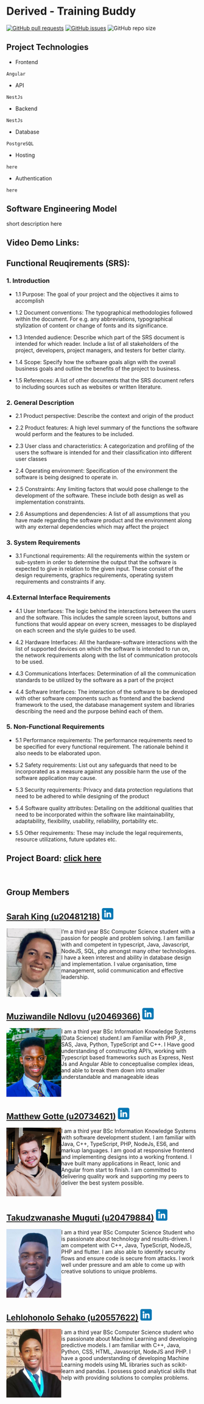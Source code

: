 # Derived - Training Buddy

<a href= "https://github.com/COS301-SE-2022/Training-Buddy/pulls"><img alt="GitHub pull requests" src="https://img.shields.io/github/issues-pr/COS301-SE-2022/Training-Buddy?style=plastic"></a>
<a href = "https://github.com/COS301-SE-2022/Training-Buddy/issues"><img alt="GitHub issues" src="https://img.shields.io/github/issues/COS301-SE-2022/Training-Buddy?style=plastic"></a>
<img alt="GitHub repo size" src="https://img.shields.io/github/repo-size/COS301-SE-2022/Training-Buddy?style=plastic">


## Project Technologies
- Frontend
```
Angular 
```
- API
```
NestJs
```
- Backend
```
NestJs
```
- Database
```
PostgreSQL
```
- Hosting
```
here
```
- Authentication
```
here
```

## Software Engineering Model
short description here


## Video Demo Links:

## Functional Reuqirements (SRS):
### 1. Introduction

- 1.1 Purpose: The goal of your project and the objectives it aims to accomplish

- 1.2 Document conventions: The typographical methodologies followed within the document. For e.g. any abbreviations, typographical stylization of content or change of fonts and its significance.

- 1.3 Intended audience: Describe which part of the SRS document is intended for which reader. Include a list of all stakeholders of the project, developers, project managers, and testers for better clarity.

- 1.4 Scope: Specify how the software goals align with the overall business goals and outline the benefits of the project to business.

- 1.5 References: A list of other documents that the SRS document refers to including sources such as websites or written literature.

### 2. General Description

- 2.1 Product perspective: Describe the context and origin of the product

- 2.2 Product features: A high level summary of the functions the software would perform and the features to be included.

- 2.3 User class and characteristics: A categorization and profiling of the users the software is intended for and their classification into different user classes

- 2.4 Operating environment: Specification of the environment the software is being designed to operate in.

- 2.5 Constraints: Any limiting factors that would pose challenge to the development of the software. These include both design as well as implementation constraints.

- 2.6 Assumptions and dependencies: A list of all assumptions that you have made regarding the software product and the environment along with any external dependencies which may affect the project

### 3. System Requirements

- 3.1 Functional requirements: All the requirements within the system or sub-system in order to determine the output that the software is expected to give in relation to the given input. These consist of the design requirements, graphics requirements, operating system requirements and constraints if any.

### 4.External Interface Requirements

- 4.1 User Interfaces: The logic behind the interactions between the users and the software. This includes the sample screen layout, buttons and functions that would appear on every screen, messages to be displayed on each screen and the style guides to be used.

- 4.2 Hardware Interfaces: All the hardware-software interactions with the list of supported devices on which the software is intended to run on, the network requirements along with the list of communication protocols to be used.

- 4.3 Communications Interfaces: Determination of all the communication standards to be utilized by the software as a part of the project

- 4.4 Software Interfaces: The interaction of the software to be developed with other software components such as frontend and the backend framework to the used, the database management system and libraries describing the need and the purpose behind each of them.

### 5. Non-Functional Requirements

- 5.1 Performance requirements: The performance requirements need to be specified for every functional requirement. The rationale behind it also needs to be elaborated upon.

- 5.2 Safety requirements: List out any safeguards that need to be incorporated as a measure against any possible harm the use of the software application may cause.

- 5.3 Security requirements: Privacy and data protection regulations that need to be adhered to while designing of the product

- 5.4 Software quality attributes: Detailing on the additional qualities that need to be incorporated within the software like maintainability, adaptability, flexibility, usability, reliability, portability etc.

- 5.5 Other requirements: These may include the legal requirements, resource utilizations, future updates etc.

## Project Board: [click here](https://github.com/COS301-SE-2022/Training-Buddy/projects/1)

<br />

## Group Members

<!-- -------------------------------------------------------------- -->
<!--SARAH-->
## [Sarah King (u20481218)](https://github.com/sarah-a-king) <a href="https://www.linkedin.com/in/sarah-king-030363234/"><img height="30px" src="https://github.com/COS301-SE-2022/Training-Buddy/blob/main/profileimages/linkedin.png"></img></a>
<img src="https://github.com/COS301-SE-2022/Training-Buddy/blob/main/profileimages/Sarah_King.png" alt="Image" align="left" height="180px"/>

I’m a third year BSc Computer Science student with a passion for people and problem solving. I am familiar with and competent in typescript, Java, Javascript, NodeJS, SQL, php amongst many other technologies. I have a keen interest and ability in database design and implementation. I value organisation, time management, solid communication and effective leadership.

<br clear="left"/>

<!--MUZI-->
## [Muziwandile Ndlovu (u20469366)](https://github.com/MuziwandileTNdlovu) <a href="https://www.linkedin.com/in/muziwandile-taboka-ndlovu-b5aab6230/"><img height="30px" src="https://github.com/COS301-SE-2022/Training-Buddy/blob/main/profileimages/linkedin.png"></img></a>
<img src="https://github.com/COS301-SE-2022/Training-Buddy/blob/main/profileimages/Muziwandile_Ndlovu.png" alt="Image" align="left" height="180px"/>

I am a third year BSc Information Knowledge Systems (Data Science) student.I am Familiar with PHP ,R , SAS, Java, Python, TypeScript and C++. I Have good understanding of constructing API’s, working with Typescript based frameworks such as Express, Nest Js and Angular Able to conceptualise complex ideas, and able to break them down into smaller understandable and manageable ideas

<br clear="left"/>

<!--MATTHEW-->
## [Matthew Gotte (u20734621)](https://github.com/MatthewGotte) <a href="https://www.linkedin.com/in/matthew-gotte-ab85531a4/"><img height="30px" src="https://github.com/COS301-SE-2022/Training-Buddy/blob/main/profileimages/linkedin.png"></img></a>
<img src="https://github.com/COS301-SE-2022/Training-Buddy/blob/main/profileimages/Matthew_Gotte.png" alt="Image" align="left" height="180px"/>

I am a third year BSc Information Knowledge Systems with software development student. I am familiar with Java, C++, TypeScript, PHP, NodeJs, ES6, and markup languages. I am good at responsive frontend and implementing designs into a working frontend. I have built many applications in React, Ionic and Angular from start to finish. I am committed to delivering quality work and supporting my peers to deliver the best system possible.

<br clear="left"/>

<!--TAKU-->
## [Takudzwanashe Muguti (u20479884)](https://github.com/takumuguti) <a href="https://www.linkedin.com/in/takudzwanashe-muguti-987208206/"><img height="30px" src="https://github.com/COS301-SE-2022/Training-Buddy/blob/main/profileimages/linkedin.png"></img></a>
<img src="https://github.com/COS301-SE-2022/Training-Buddy/blob/main/profileimages/Takudzwanashe_Muguti.png" alt="Image" align="left" height="180px"/>

I am a third year BSc Computer Science Student who is passionate about technology and results-driven. I am competent with C++, Java, TypeScript, NodeJS, PHP and flutter. I am also able to identify security flows and ensure code is secure from attacks. I work well under pressure and am able to come up with creative solutions to unique problems.

<br clear="left"/>

<!--HLONI-->
## [Lehlohonolo Sehako (u20557622)](https://github.com/Lehlohonolo-Sehako) <a href="https://www.linkedin.com/in/lehlohonolo-sehako-4378311b6/"><img height="30px" src="https://github.com/COS301-SE-2022/Training-Buddy/blob/main/profileimages/linkedin.png"></img></a>
<img src="https://github.com/COS301-SE-2022/Training-Buddy/blob/main/profileimages/Lehlohonolo_Sehako.png" alt="Image" align="left" height="180px"/>

I am a third year BSc Computer Science student who is passionate about Machine Learning and developing predictive models. I am familiar with C++, Java, Python, CSS, HTML, Javascript, NodeJS and PHP. I have a good understanding of developing Machine Learning models using ML libraries such as scikit-learn and pandas. I possess good analytical skills that help with providing solutions to complex problems.

<br clear="left"/>

<!-- -------------------------------------------------------------- -->
